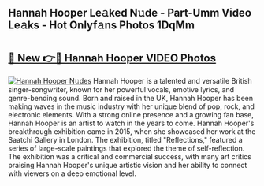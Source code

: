 ## Hannah Hooper Le𝚊ked N𝚞de - Part-Umm Video Le𝚊ks - Hot Onlyf𝚊ns Photos 1DqMm

# <h2><a href="http://ab48061.deff.icu/?id=Hannah+Hooper">🔗 New 👉🔴 Hannah Hooper VIDEO Photos</a></h2>

[![Hannah Hooper N𝚞des](https://i.imgur.com/rIISA9y.gif)](http://ab48061.deff.icu/?id=Hannah+Hooper)
Hannah Hooper is a talented and versatile British singer-songwriter, known for her powerful vocals, emotive lyrics, and genre-bending sound. Born and raised in the UK, Hannah Hooper has been making waves in the music industry with her unique blend of pop, rock, and electronic elements. With a strong online presence and a growing fan base, Hannah Hooper is an artist to watch in the years to come. Hannah Hooper's breakthrough exhibition came in 2015, when she showcased her work at the Saatchi Gallery in London. The exhibition, titled "Reflections," featured a series of large-scale paintings that explored the theme of self-reflection. The exhibition was a critical and commercial success, with many art critics praising Hannah Hooper's unique artistic vision and her ability to connect with viewers on a deep emotional level.
